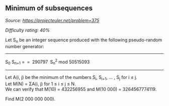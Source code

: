 Minimum of subsequences
-----------------------

*Source: https://projecteuler.net/problem=375*


*Difficulty rating: 40%*

Let S<sub>n</sub> be an integer sequence produced with the following
pseudo-random number generator:

  ------------------------ ------------------------ ------------------------
  S<sub>0</sub>                     S<sub>n+1</sub>
  =<sub> </sub>                     =<sub> </sub>
  290797<sub> </sub>                S<sub>n</sub><sup>2</sup> mod 50515093
  ------------------------ ------------------------ ------------------------

Let A(i, j) be the minimum of the numbers S<sub>i</sub>, S<sub>i+1</sub>, ... , S<sub>j</sub> for i
≤ j.\
 Let M(N) = ΣA(i, j) for 1 ≤ i ≤ j ≤ N.\
 We can verify that M(10) = 432256955 and M(10 000) = 3264567774119.

Find M(2 000 000 000).
